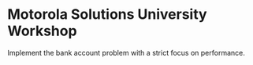 # Motorola Solutions University Workshop

Implement the bank account problem with a strict focus on performance.
